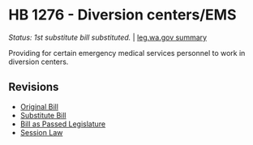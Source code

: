 # HB 1276 - Diversion centers/EMS
*Status: 1st substitute bill substituted.* | [leg.wa.gov summary](https://app.leg.wa.gov/billsummary?BillNumber=1276&Year=2021)

Providing for certain emergency medical services personnel to work in diversion centers.

## Revisions
* [Original Bill](1/)
* [Substitute Bill](S/)
* [Bill as Passed Legislature](S.PL/)
* [Session Law](S.SL/)